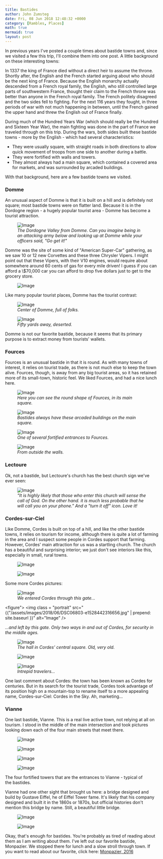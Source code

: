 ```yaml
---
title: Bastides
author: John Zumsteg
date: Fri, 08 Jun 2018 12:48:32 +0000
category: [Rambles, Places]
math: true
mermaid: true
layout: post
---
```

In previous years I've posted a couple times about bastide towns and, since we visited a few this trip, I'll combine them into one post. A little background on these interesting towns:

In 1337 the king of France died without a direct heir to assume the throne. Shortly after, the English and the French started arguing about who should be the next king of France. Because the English monarchy actually descended from a French royal family, the English, who still controlled large parts of southwestern France, thought their claim to the French throne was better than anyone in the French royal family. The French politely disagreed and the two sides fell to fighting. For the next 116 years they fought, in three periods of war with not much happening in between, until the French gained the upper hand and threw the English out of France finally.

During much of the Hundred Years War (which should really be the Hundred and Sixteen Year War), the main fighting was done in the part of France we traveled through on this trip. During the wars, both sides built these bastide towns - more by the English - which had several characteristics:
<ul>
 	<li>They were usually square, with straight roads in both directions to allow quick movement of troops from one side to another during a battle.</li>
 	<li>They were fortified with walls and towers.</li>
 	<li>They almost always had a main square, which contained a covered area for markets, and was surrounded by arcaded buildings.</li>
</ul>
With that background, here are a few bastide towns we visited.

<h3>Domme
</h3>

An unusual aspect of Domme is that it is built on a hill and is definitely not square; most bastide towns were on flatter land. Because it is in the Dordogne region - a hugely popular tourist area - Domme has become a tourist attraction.

<figure>
	<img class = "landscape" src="{{"/assets/images/2018/06/DSC06394.jpg" | prepend: site.baseurl  }}" alt="Image" />
	<figcaption><em>The Dordogne Valley from Domme. Can you imagine being in an attacking army below and looking up at Domme while your officers said, "Go get it!"</em></figcaption>
</figure>

Domme was the site of some kind of "American Super-Car" gathering, as we saw 10 or 12 new Corvettes and these three Chrysler Vipers. I might point out that these Vipers, with their V10 engines, would require about somewhere around 60 cents of gas for every mile driven! I guess if you can afford a \\$70,000 car you can afford to drop five dollars just to get to the grocery store.
<figure class = "landscape">
	<img class = "landscape" src="{{"/assets/images/2018/06/DSC06390.jpg" | prepend: site.baseurl  }}" alt="Image" />
	<figcaption></figcaption>
</figure>

Like many popular tourist places, Domme has the tourist contrast:

<figure>
	<img class="landscape" src="{{"/assets/images/2018/06/DSC06396.jpg" | prepend: site.baseurl  }}" alt="Image" />
	<figcaption><em>Center of Domme, full of folks.</em></figcaption>
</figure>

<figure>
	<img class="landscape" src="{{"/assets/images/2018/06/DSC06395.jpg" | prepend: site.baseurl  }}" alt="Image" />
	<figcaption><em>Fifty yards away, deserted.</em></figcaption>
</figure>

Domme is not our favorite bastide, because it seems that its primary purpose is to extract money from tourists' wallets.

<h3>Fources</h3>
Fources is an unusual bastide in that it is round. As with many towns of interest, it relies on tourist trade, as there is not much else to keep the town alive. Fources, though, is away from any big tourist areas, so it has retained more of its small-town, historic feel. We liked Fources, and had a nice lunch here.


<figure class = "landscape">
	<img class = "landscape" src="{{"/assets/images/2018/06/DSC06490-1.jpg" | prepend: site.baseurl  }}" alt="Image" />
	<figcaption><em>Here you can see the round shape of Fources, in its main square.</em></figcaption>
</figure>


<figure class = "landscape">
	<img class = "landscape" src="{{"/assets/images/2018/06/DSC06492-1.jpg" | prepend: site.baseurl  }}" alt="Image" />
	<figcaption><em>Bastides always have these arcaded buildings on the main square.</em></figcaption>
</figure>

<figure>
	<img class = "portrait" src="{{"/assets/images/2018/06/DSC06495-1.jpg" | prepend: site.baseurl  }}" alt="Image" />
	<figcaption><em>One of several fortified entrances to Fources.</em></figcaption>
</figure>

<figure>
	<img class = "portrait" src="{{"/assets/images/2018/06/DSC06496-1.jpg" | prepend: site.baseurl  }}" alt="Image" />
	<figcaption><em>From outside the walls.</em></figcaption>
</figure>

<H3>Lectoure</h3>
Ok, not a bastide, but Lectoure's church has the best church sign we've ever seen:

<figure class = "portrait">
	<img class = "portrait" src="{{"/assets/images/2018/06/DSC06669.jpg" | prepend: site.baseurl  }}" alt="Image" />
	<figcaption><em>"It is highly likely that those who enter this church will sense the call of God. On the other hand. it is much less probable that he will call you on your phone." And a "turn it off" icon. Love it!</em></figcaption>
</figure>


<h3>Cordes-sur-Ciel</h3>

Like Domme, Cordes is built on top of a hill, and like the other bastide towns, it relies on tourism for income, although there is quite a lot of farming in the area and I suspect some people in Cordes support that farming. However, Cordes' main attraction for us was a startling church. The church has a beautiful and surprising interior; we just don't see interiors like this, especially in small, rural towns.
<figure class = "portrait">
	<img class = "portrait" src="{{"/assets/images/2018/06/DSC06788.jpg" | prepend: site.baseurl  }}" alt="Image" />
	<figcaption></figcaption>
</figure>



<figure class = "portrait">
	<img class = "portrait" src="{{"/assets/images/2018/06/DSC06795-e1528442439640.jpg" | prepend: site.baseurl  }}" alt="Image" />
	<figcaption></figcaption>
</figure>



Some more Cordes pictures:

<figure>
	<img class = "portrait" src="{{"/assets/images/2018/06/DSC06784-e1528442483447.jpg" | prepend: site.baseurl  }}" alt="Image" />
	<figcaption><em>We entered Cordes through this gate...</em></figcaption>
</figure>

<figure">
	<img class = "portrait" src="{{"/assets/images/2018/06/DSC06803-e1528442316656.jpg" | prepend: site.baseurl  }}" alt="Image" />
	<figcaption><em>...and left by this gate. Only two ways in and out of Cordes, for security in the middle ages.</em></figcaption>
</figure>

<figure class = "landscape">
	<img class = "landscape" src="{{"/assets/images/2018/06/DSC06798.jpg" | prepend: site.baseurl  }}" alt="Image" />
	<figcaption><em>The hall in Cordes' central square. Old, very old.</em></figcaption>
</figure>
<figure class = "landscape">
	<img class = "landscape" src="{{"/assets/images/2018/06/DSC06801.jpg" | prepend: site.baseurl  }}" alt="Image" />
	<figcaption></figcaption>
</figure>

<figure class = "landscape">
	<img class = "landscape" src="{{"/assets/images/2018/06/DSC06805.jpg" | prepend: site.baseurl  }}" alt="Image" />
	<figcaption><em>Intrepid travelers...</em></figcaption>
</figure>

One last comment about Cordes: the town has been known as Cordes for centuries. But in its search for the tourist trade, Cordes took advantage of its position high on a mountain-top to rename itself to a more appealing name, Cordes-sur-Ciel: Cordes in the Sky. Ah, marketing...

<h3>Vianne</h3>
One last bastide, Vianne. This is a real live active town, not relying at all on tourism. I stood in the middle of the main intersection and took pictures looking down each of the four main streets that meet there.
<figure>
	<img class = "portrait" src="{{"/assets/images/2018/06/DSC06607-1.jpg" | prepend: site.baseurl  }}" alt="Image" />
	<figcaption></figcaption>
</figure>

<figure>
	<img class = "portrait" src="{{"/assets/images/2018/06/DSC06608-1.jpg" | prepend: site.baseurl  }}" alt="Image" />
	<figcaption></figcaption>
</figure>
<figure>
	<img class = "portrait" src="{{"/assets/images/2018/06/DSC06606-1.jpg" | prepend: site.baseurl  }}" alt="Image" />
	<figcaption></figcaption>
</figure>
<figure>
	<img class = "portrait" src="{{"/assets/images/2018/06/DSC06605-1.jpg" | prepend: site.baseurl  }}" alt="Image" />
	<figcaption></figcaption>
</figure>


The four fortified towers that are the entrances to Vianne - typical of the bastides.

Vianne had one other sight that brought us here: a bridge designed and build by Gustave Eiffel, he of Eiffel Tower fame. It's likely that his company designed and built it in the 1860s or 1870s, but official histories don't mention this bridge by name. Still, a beautiful little bridge.
<figure class = "landscape">
	<img class = "landscape" src="{{"/assets/images/2018/06/DSC06611-2.jpg" | prepend: site.baseurl  }}" alt="Image" />
	<figcaption></figcaption>
</figure>



<figure class = "landscape">
	<img class = "landscape" src="{{"/assets/images/2018/06/DSC06615-2.jpg" | prepend: site.baseurl  }}" alt="Image" />
	<figcaption></figcaption>
</figure>


Okay, that's enough for bastides. You're probably as tired of reading about them as I am writing about them. I've left out our favorite bastide, Monpazier. We stopped there for lunch and a slow stroll through town. If you want to read about our favorite, click here: <a href="http://zumsteg.us/?p=3416">Monpazier, 2016</a>
